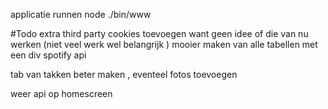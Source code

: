 
applicatie runnen node ./bin/www



#Todo 
extra third party cookies toevoegen want geen idee of die van nu werken (niet veel werk  wel belangrijk )
mooier maken van alle tabellen met een div 
spotify api

tab van takken beter maken , eventeel fotos toevoegen 

weer api op homescreen 



